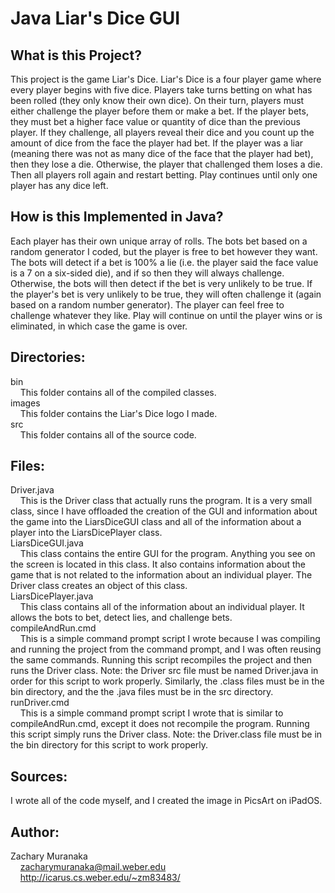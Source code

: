 # Java Liar's Dice GUI

## What is this Project?

This project is the game Liar's Dice. Liar's Dice is a four player game where every player begins with five dice. Players take turns betting on what has been rolled (they only know their own dice). On their turn, players must either challenge the player before them or make a bet. If the player bets, they must bet a higher face value or quantity of dice than the previous player. If they challenge, all players reveal their dice and you count up the amount of dice from the face the player had bet. If the player was a liar (meaning there was not as many dice of the face that the player had bet), then they lose a die. Otherwise, the player that challenged them loses a die. Then all players roll again and restart betting. Play continues until only one player has any dice left.

## How is this Implemented in Java?

Each player has their own unique array of rolls. The bots bet based on a random generator I coded, but the player is free to bet however they want. The bots will detect if a bet is 100% a lie (i.e. the player said the face value is a 7 on a six-sided die), and if so then they will always challenge. Otherwise, the bots will then detect if the bet is very unlikely to be true. If the player's bet is very unlikely to be true, they will often challenge it (again based on a random number generator). The player can feel free to challenge whatever they like. Play will continue on until the player wins or is eliminated, in which case the game is over.

## Directories:

bin  
&nbsp;&nbsp;&nbsp;&nbsp;This folder contains all of the compiled classes.  
images  
&nbsp;&nbsp;&nbsp;&nbsp;This folder contains the Liar's Dice logo I made.  
src  
&nbsp;&nbsp;&nbsp;&nbsp;This folder contains all of the source code.

## Files:

Driver.java  
&nbsp;&nbsp;&nbsp;&nbsp;This is the Driver class that actually runs the program. It is a very small class, since I have offloaded the creation of the GUI and information about the game into the LiarsDiceGUI class and all of the information about a player into the LiarsDicePlayer class.  
LiarsDiceGUI.java  
&nbsp;&nbsp;&nbsp;&nbsp;This class contains the entire GUI for the program. Anything you see on the screen is located in this class. It also contains information about the game that is not related to the information about an individual player. The Driver class creates an object of this class.  
LiarsDicePlayer.java  
&nbsp;&nbsp;&nbsp;&nbsp;This class contains all of the information about an individual player. It allows the bots to bet, detect lies, and challenge bets.  
compileAndRun.cmd  
&nbsp;&nbsp;&nbsp;&nbsp;This is a simple command prompt script I wrote because I was compiling and running the project from the command prompt, and I was often reusing the same commands. Running this script recompiles the project and then runs the Driver class. Note: the Driver src file must be named Driver.java in order for this script to work properly. Similarly, the .class files must be in the bin directory, and the the .java files must be in the src directory.  
runDriver.cmd  
&nbsp;&nbsp;&nbsp;&nbsp;This is a simple command prompt script I wrote that is similar to compileAndRun.cmd, except it does not recompile the program. Running this script simply runs the Driver class. Note: the Driver.class file must be in the bin directory for this script to work properly.

## Sources:

I wrote all of the code myself, and I created the image in PicsArt on iPadOS.  

## Author:

Zachary Muranaka  
&nbsp;&nbsp;&nbsp;&nbsp;zacharymuranaka@mail.weber.edu  
&nbsp;&nbsp;&nbsp;&nbsp;http://icarus.cs.weber.edu/~zm83483/

